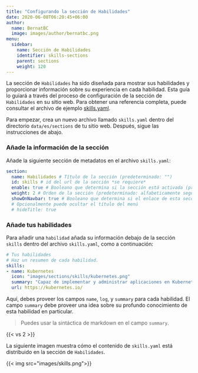 ```yaml
---
title: "Configurando la sección de Habilidades"
date: 2020-06-08T06:20:45+06:00
author:
  name: BernatBC
  image: images/author/bernatbc.png
menu:
  sidebar:
    name: Sección de Habilidades
    identifier: skills-sections
    parent: sections
    weight: 120
---
```


La sección de `Habilidades` ha sido diseñada para mostrar sus habilidades y proporcionar información sobre su experiencia en cada habilidad. Esta guía lo guiará a través del proceso de configuración de la sección de `Habilidades` en su sitio web. Para obtener una referencia completa, puede consultar el archivo de ejemplo [skills.yaml](https://github.com/hugo-toha/hugo-toha.github.io/blob/main/data/en/sections/skills.yaml).

Para empezar, crea un nuevo archivo llamado `skills.yaml` dentro del directorio `data/es/sections` de tu sitio web. Después, sigue las instrucciones de abajo.

### Añade la información de la sección

Añade la siguiente sección de metadatos en el archivo `skills.yaml`:

```yaml
section:
  name: Habilidades # Título de la sección (predeterminado: "")
  id: skills # id del url de la sección *se requiere*
  enable: true # Booleano que determina si la sección está activada (predeterminado: false)
  weight: 2 # Orden de la sección (predeterminado: alfabeticamente seguida del peso)
  showOnNavbar: true # Booleano que determina si el enlace de esta sección debe aparecer en la barra de navegación
  # Opcionalmente puede ocultar el título del menú
  # hideTitle: true
```

### Añade tus habilidades

Para añadir una `habilidad` añada su información debajo de la sección `skills` dentro del archivo `skills.yaml`, como a continuación:

```yaml
# Tus habilidades
# Haz un resumen de cada habilidad.
skills:
- name: Kubernetes
  icon: "images/sections/skills/kubernetes.png"
  summary: "Capaz de implementar y administrar aplicaciones en Kubernetes. Con experiencia en escribir controladores de Kubernetes para CRD."
  url: https://kubernetes.io/
```

Aquí, debes proveer los campos `name`, `log`, y `summary` para cada habilidad. El campo `summary` debe proveer una idea sobre su profundo conocimiento de esta habilidad en particular.

>Puedes usar la sintáctica de markdown en el campo `summary`.

{{< vs 2 >}}

La siguiente imagen muestra cómo el contenido de `skills.yaml` está distribuido en la sección de `Habilidades`.

{{< img src="images/skills.png">}}
